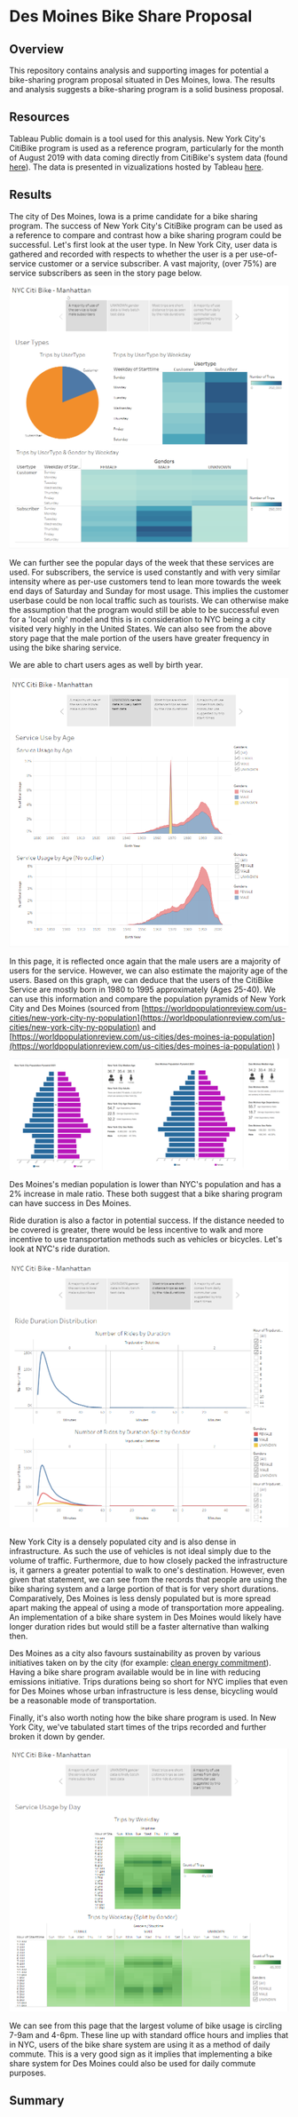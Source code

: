 # Des Moines Bike Share Proposal

## Overview

This repository contains analysis and supporting images for potential a bike-sharing program proposal situated in Des Moines, Iowa. The results and analysis suggests a bike-sharing program is a solid business proposal. 

## Resources

Tableau Public domain is a tool used for this analysis. New York City's CitiBike program is used as a reference program, particularly for the month of August 2019 with data coming directly from CitiBike's system data (found [here](https://s3.amazonaws.com/tripdata/201908-citibike-tripdata.csv.zip)). The data is presented in vizualizations hosted by Tableau [here](https://public.tableau.com/profile/ian.fan#!/vizhome/NYCCitiBike_DesMoinesRef/NYCCitiBike).

## Results

The city of Des Moines, Iowa is a prime candidate for a bike sharing program. The success of New York City's CitiBike program can be used as a reference to compare and contrast how a bike sharing program could be successful. Let's first look at the user type. In New York City, user data is gathered and recorded with respects to whether the user is a per use-of-service customer or a service subscriber. A vast majority, (over 75%) are service subscribers as seen in the story page below.

![User Types](/Resources/StoryPg1.PNG)

We can further see the popular days of the week that these services are used. For subscribers, the service is used constantly and with very similar intensity where as per-use customers tend to lean more towards the week end days of Saturday and Sunday for most usage. This implies the customer userbase could be non local traffic such as tourists. We can otherwise make the assumption that the program would still be able to be successful even for a 'local only' model and this is in consideration to NYC being a city visited very highly in the United States. We can also see from the above story page that the male portion of the users have greater frequency in using the bike sharing service. 

We are able to chart users ages as well by birth year.

![Service Use by Age](/Resources/StoryPg2.PNG)

In this page, it is reflected once again that the male users are a majority of users for the service. However, we can also estimate the majority age of the users. Based on this graph, we can deduce that the users of the CitiBike Service are mostly born in 1980 to 1995 approximately (Ages 25-40). We can use this information and compare the population pyramids of New York City and Des Moines (sourced from [https://worldpopulationreview.com/us-cities/new-york-city-ny-population](https://worldpopulationreview.com/us-cities/new-york-city-ny-population) and [https://worldpopulationreview.com/us-cities/des-moines-ia-population](https://worldpopulationreview.com/us-cities/des-moines-ia-population)
)

![PopPyrCompare](/Resources/PopComparison.png)

Des Moines's median population is lower than NYC's population and has a 2% increase in male ratio. These both suggest that a bike sharing program can have success in Des Moines.

Ride duration is also a factor in potential success. If the distance needed to be covered is greater, there would be less incentive to walk and more incentive to use transportation methods such as vehicles or bicycles. Let's look at NYC's ride duration.

![Ride Duration](/Resources/StoryPg3.PNG)

New York City is a densely populated city and is also dense in infrastructure. As such the use of vehicles is not ideal simply due to the volume of traffic. Furthermore, due to how closely packed the infrastructure is, it garners a greater potential to walk to one's destination. However, even given that statement, we can see from the records that people are using the bike sharing system and a large portion of that is for very short durations. Comparatively, Des Moines is less densly populated but is more spread apart making the appeal of using a mode of transportation more appealing. An implementation of a bike share system in Des Moines would likely have longer duration rides but would still be a faster alternative than walking then.

Des Moines as a city also favours sustainability as proven by various initiatives taken on by the city (for example: [clean energy commitment](https://www.dsm.city/news_detail_T2_R320.php#:~:text=A%20new%20resolution%20passed%20unanimously,greenhouse%20gas%20emissions%20by%202050.)). Having a bike share program available would be in line with reducing emissions initiative. Trips durations being so short for NYC implies that even for Des Moines whose urban infrastructure is less dense, bicycling would be a reasonable mode of transportation.  

Finally, it's also worth noting how the bike share program is used. In New York City, we've tabulated start times of the trips recorded and further broken it down by gender.

![Service Usage](/Resources/StoryPg4.PNG)

We can see from this page that the largest volume of bike usage is circling 7-9am and 4-6pm. These line up with standard office hours and implies that in NYC, users of the bike share system are using it as a method of daily commute. This is a very good sign as it implies that implementing a bike share system for Des Moines could also be used for daily commute purposes.

## Summary
